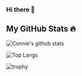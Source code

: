 ### Hi there 👋

## My GitHub Stats 🔥
![Connie's github stats](https://github-readme-stats.vercel.app/api?username=cclancaster&count_private=true&theme=monokai&show_icons=true&hide=stars,issues)

![Top Langs](https://github-readme-stats.vercel.app/api/top-langs/?username=cclancaster&layout=compact&theme=monokai)

![trophy](https://github-profile-trophy.vercel.app/?username=cclancaster&theme=monokai&title=Commit,PullRequest,Repositories)

<!--
**CCLancaster/CCLancaster** is a ✨ _special_ ✨ repository because its `README.md` (this file) appears on your GitHub profile.

Here are some ideas to get you started:

- 🔭 I’m currently working on ...
- 🌱 I’m currently learning ...
- 👯 I’m looking to collaborate on ...
- 🤔 I’m looking for help with ...
- 💬 Ask me about ...
- 📫 How to reach me: ...
- 😄 Pronouns: ...
- ⚡ Fun fact: ...
-->
